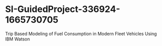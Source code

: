 # SI-GuidedProject-336924-1665730705
Trip Based Modeling of Fuel Consumption in Modern Fleet Vehicles Using IBM Watson
